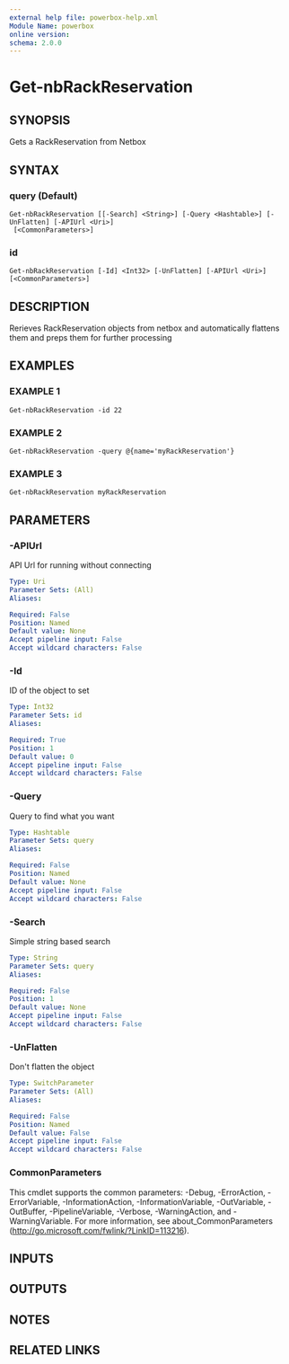 ```yaml
---
external help file: powerbox-help.xml
Module Name: powerbox
online version:
schema: 2.0.0
---
```


# Get-nbRackReservation

## SYNOPSIS
Gets a RackReservation from Netbox

## SYNTAX

### query (Default)
```
Get-nbRackReservation [[-Search] <String>] [-Query <Hashtable>] [-UnFlatten] [-APIUrl <Uri>]
 [<CommonParameters>]
```

### id
```
Get-nbRackReservation [-Id] <Int32> [-UnFlatten] [-APIUrl <Uri>] [<CommonParameters>]
```

## DESCRIPTION
Rerieves RackReservation objects from netbox and automatically flattens them and
preps them for further processing

## EXAMPLES

### EXAMPLE 1
```
Get-nbRackReservation -id 22
```

### EXAMPLE 2
```
Get-nbRackReservation -query @{name='myRackReservation'}
```

### EXAMPLE 3
```
Get-nbRackReservation myRackReservation
```

## PARAMETERS

### -APIUrl
API Url for running without connecting

```yaml
Type: Uri
Parameter Sets: (All)
Aliases:

Required: False
Position: Named
Default value: None
Accept pipeline input: False
Accept wildcard characters: False
```

### -Id
ID of the object to set

```yaml
Type: Int32
Parameter Sets: id
Aliases:

Required: True
Position: 1
Default value: 0
Accept pipeline input: False
Accept wildcard characters: False
```

### -Query
Query to find what you want

```yaml
Type: Hashtable
Parameter Sets: query
Aliases:

Required: False
Position: Named
Default value: None
Accept pipeline input: False
Accept wildcard characters: False
```

### -Search
Simple string based search

```yaml
Type: String
Parameter Sets: query
Aliases:

Required: False
Position: 1
Default value: None
Accept pipeline input: False
Accept wildcard characters: False
```

### -UnFlatten
Don't flatten the object

```yaml
Type: SwitchParameter
Parameter Sets: (All)
Aliases:

Required: False
Position: Named
Default value: False
Accept pipeline input: False
Accept wildcard characters: False
```

### CommonParameters
This cmdlet supports the common parameters: -Debug, -ErrorAction, -ErrorVariable, -InformationAction, -InformationVariable, -OutVariable, -OutBuffer, -PipelineVariable, -Verbose, -WarningAction, and -WarningVariable.
For more information, see about_CommonParameters (http://go.microsoft.com/fwlink/?LinkID=113216).

## INPUTS

## OUTPUTS

## NOTES

## RELATED LINKS
